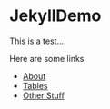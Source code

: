 # JekyllDemo

This is a test...

Here are some links
* [About](/about.md)
* [Tables](/tables.md)
* [Other Stuff](/otherFiles/otherFilesTest.md)
